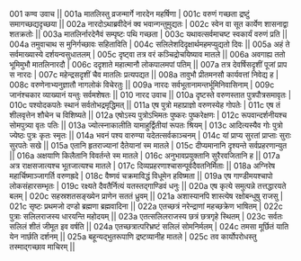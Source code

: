 001  कण्व उवाच ||
001a मातलिस्तु व्रजन्मार्गे नारदेन महर्षिणा |
001c वरुणं गच्छता द्रष्टुं समागच्छद्यदृच्छया ||
002a नारदोऽथाब्रवीदेनं क्व भवान्गन्तुमुद्यतः | 
002c स्वेन वा सूत कार्येण शासनाद्वा शतक्रतोः ||
003a मातलिर्नारदेनैवं सम्पृष्टः पथि गच्छता |
003c यथावत्सर्वमाचष्ट स्वकार्यं वरुणं प्रति ||
004a तमुवाचाथ स मुनिर्गच्छावः सहिताविति |
004c सलिलेशदिदृक्षार्थमहमप्युद्यतो दिवः ||
005a अहं ते सर्वमाख्यास्ये दर्शयन्वसुधातलम् |
005c दृष्ट्वा तत्र वरं कञ्चिद्रोचयिष्याव मातले ||
006a अवगाह्य ततो भूमिमुभौ मातलिनारदौ |
006c ददृशाते महात्मानौ लोकपालमपां पतिम् ||
007a तत्र देवर्षिसदृशीं पूजां प्राप स नारदः | 
007c महेन्द्रसदृशीं चैव मातलिः प्रत्यपद्यत ||
008a तावुभौ प्रीतमनसौ कार्यवत्तां निवेद्य ह |
008c वरुणेनाभ्यनुज्ञातौ नागलोकं विचेरतुः ||
009a नारदः सर्वभूतानामन्तर्भूमिनिवासिनाम् |
009c जानंश्चकार व्याख्यानं यन्तुः सर्वमशेषतः ||
010  नारद उवाच ||
010a दृष्टस्ते वरुणस्तात पुत्रपौत्रसमावृतः |
010c पश्योदकपतेः स्थानं सर्वतोभद्रमृद्धिमत् ||
011a एष पुत्रो महाप्राज्ञो वरुणस्येह गोपतेः |
011c एष तं शीलवृत्तेन शौचेन च विशिष्यते ||
012a एषोऽस्य पुत्रोऽभिमतः पुष्करः पुष्करेक्षणः |
012c रूपवान्दर्शनीयश्च सोमपुत्र्या वृतः पतिः ||
013a ज्योत्स्नाकालीति यामाहुर्द्वितीयां रूपतः श्रियम् |
013c आदित्यस्यैव गोः पुत्रो ज्येष्ठः पुत्रः कृतः स्मृतः ||
014a भवनं पश्य वारुण्या यदेतत्सर्वकाञ्चनम् |
014c यां प्राप्य सुरतां प्राप्ताः सुराः सुरपतेः सखे ||
015a एतानि हृतराज्यानां दैतेयानां स्म मातले |
015c दीप्यमानानि दृश्यन्ते सर्वप्रहरणान्युत ||
016a अक्षयाणि किलैतानि विवर्तन्ते स्म मातले |
016c अनुभावप्रयुक्तानि सुरैरवजितानि ह ||
017a अत्र राक्षसजात्यश्च भूतजात्यश्च मातले |
017c दिव्यप्रहरणाश्चासन्पूर्वदैवतनिर्मिताः ||
018a अग्निरेष महार्चिष्माञ्जागर्ति वरुणह्रदे |
018c वैष्णवं चक्रमाविद्धं विधूमेन हविष्मता ||
019a एष गाण्डीमयश्चापो लोकसंहारसम्भृतः |
019c रक्ष्यते दैवतैर्नित्यं यतस्तद्गाण्डिवं धनुः ||
020a एष कृत्ये समुत्पन्ने तत्तद्धारयते बलम् |
020c सहस्रशतसङ्ख्येन प्राणेन सततं ध्रुवम् ||
021a अशास्यानपि शास्त्येष रक्षोबन्धुषु राजसु |
021c सृष्टः प्रथमजो दण्डो ब्रह्मणा ब्रह्मवादिना ||
022a एतच्छत्रं नरेन्द्राणां महच्छक्रेण भाषितम् |
022c पुत्राः सलिलराजस्य धारयन्ति महोदयम् ||
023a एतत्सलिलराजस्य छत्रं छत्रगृहे स्थितम् |
023c सर्वतः सलिलं शीतं जीमूत इव वर्षति ||
024a एतच्छत्रात्परिभ्रष्टं सलिलं सोमनिर्मलम् |
024c तमसा मूर्छितं याति येन नार्छति दर्शनम् ||
025a बहून्यद्भुतरूपाणि द्रष्टव्यानीह मातले |
025c तव कार्योपरोधस्तु तस्माद्गच्छाव माचिरम् ||
